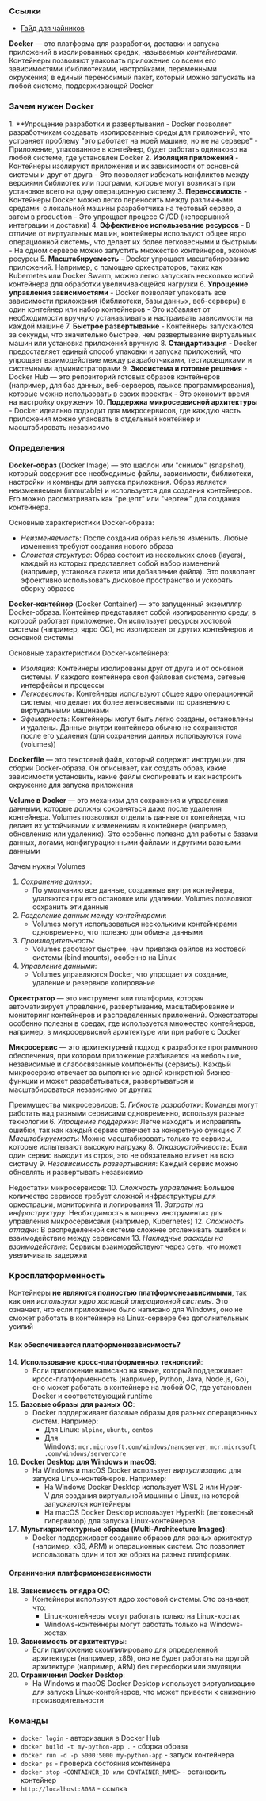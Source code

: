 
### Ссылки
- [Гайд для чайников](https://rutube.ru/video/b60fe155ceb1fbe0edc837681fd51ef3/?t=3150&r=plemwd)

**Docker** — это платформа для разработки, доставки и запуска приложений в изолированных средах, называемых *контейнерами*. Контейнеры позволяют упаковать приложение со всеми его зависимостями (библиотеками, настройками, переменными окружения) в единый переносимый пакет, который можно запускать на любой системе, поддерживающей Docker

### Зачем нужен Docker
1. **Упрощение разработки и развертывания
	- Docker позволяет разработчикам создавать изолированные среды для приложений, что устраняет проблему "это работает на моей машине, но не на сервере"
	- Приложение, упакованное в контейнер, будет работать одинаково на любой системе, где установлен Docker
2. **Изоляция приложений**
	- Контейнеры изолируют приложения и их зависимости от основной системы и друг от друга
	- Это позволяет избежать конфликтов между версиями библиотек или программ, которые могут возникать при установке всего на одну операционную систему
3. **Переносимость**
	- Контейнеры Docker можно легко переносить между различными средами: с локальной машины разработчика на тестовый сервер, а затем в production
	- Это упрощает процесс CI/CD (непрерывной интеграции и доставки)
4. **Эффективное использование ресурсов**
	- В отличие от виртуальных машин, контейнеры используют общее ядро операционной системы, что делает их более легковесными и быстрыми
	- На одном сервере можно запустить множество контейнеров, экономя ресурсы
5. **Масштабируемость**
	- Docker упрощает масштабирование приложений. Например, с помощью оркестраторов, таких как Kubernetes или Docker Swarm, можно легко запускать несколько копий контейнера для обработки увеличивающейся нагрузки
6. **Упрощение управления зависимостями**
	- Docker позволяет упаковать все зависимости приложения (библиотеки, базы данных, веб-серверы) в один контейнер или набор контейнеров
	- Это избавляет от необходимости вручную устанавливать и настраивать зависимости на каждой машине
7. **Быстрое развертывание**
	- Контейнеры запускаются за секунды, что значительно быстрее, чем развертывание виртуальных машин или установка приложений вручную
8. **Стандартизация**
	- Docker предоставляет единый способ упаковки и запуска приложений, что упрощает взаимодействие между разработчиками, тестировщиками и системными администраторами
9. **Экосистема и готовые решения**
	- Docker Hub — это репозиторий готовых образов контейнеров (например, для баз данных, веб-серверов, языков программирования), которые можно использовать в своих проектах
	- Это экономит время на настройку окружения
10. **Поддержка микросервисной архитектуры**
	- Docker идеально подходит для микросервисов, где каждую часть приложения можно упаковать в отдельный контейнер и масштабировать независимо

### Определения

**Docker-образ** (Docker Image) — это шаблон или "снимок" (snapshot), который содержит все необходимые файлы, зависимости, библиотеки, настройки и команды для запуска приложения. Образ является неизменяемым (immutable) и используется для создания контейнеров. Его можно рассматривать как "рецепт" или "чертеж" для создания контейнера.

Основные характеристики Docker-образа:
- *Неизменяемость*: После создания образ нельзя изменить. Любые изменения требуют создания нового образа
- *Слоистая структура*: Образ состоит из нескольких слоев (layers), каждый из которых представляет собой набор изменений (например, установка пакета или добавление файла). Это позволяет эффективно использовать дисковое пространство и ускорять сборку образов

**Docker-контейнер** (Docker Container) — это запущенный экземпляр Docker-образа. Контейнер представляет собой изолированную среду, в которой работает приложение. Он использует ресурсы хостовой системы (например, ядро ОС), но изолирован от других контейнеров и основной системы

Основные характеристики Docker-контейнера:
- *Изоляция*: Контейнеры изолированы друг от друга и от основной системы. У каждого контейнера своя файловая система, сетевые интерфейсы и процессы
- *Легковесность*: Контейнеры используют общее ядро операционной системы, что делает их более легковесными по сравнению с виртуальными машинами
- *Эфемерность*: Контейнеры могут быть легко созданы, остановлены и удалены. Данные внутри контейнера обычно не сохраняются после его удаления (для сохранения данных используются тома (volumes))

**Dockerfile** — это текстовый файл, который содержит инструкции для сборки Docker-образа. Он описывает, как создать образ, какие зависимости установить, какие файлы скопировать и как настроить окружение для запуска приложения

**Volume в Docker** — это механизм для сохранения и управления данными, которые должны сохраняться даже после удаления контейнера. Volumes позволяют отделить данные от контейнера, что делает их устойчивыми к изменениям в контейнере (например, обновлению или удалению). Это особенно полезно для работы с базами данных, логами, конфигурационными файлами и другими важными данными

Зачем нужны Volumes
1. *Сохранение данных*:
    - По умолчанию все данные, созданные внутри контейнера, удаляются при его остановке или удалении. Volumes позволяют сохранить эти данные    
2. *Разделение данных между контейнерами*:
    - Volumes могут использоваться несколькими контейнерами одновременно, что полезно для обмена данными
3. *Производительность*:
    - Volumes работают быстрее, чем привязка файлов из хостовой системы (bind mounts), особенно на Linux
4. *Управление данными*:
    - Volumes управляются Docker, что упрощает их создание, удаление и резервное копирование

**Оркестратор** — это инструмент или платформа, которая автоматизирует управление, развертывание, масштабирование и мониторинг контейнеров и распределенных приложений. Оркестраторы особенно полезны в средах, где используется множество контейнеров, например, в микросервисной архитектуре или при работе с Docker

**Микросервис** — это архитектурный подход к разработке программного обеспечения, при котором приложение разбивается на небольшие, независимые и слабосвязанные компоненты (сервисы). Каждый микросервис отвечает за выполнение одной конкретной бизнес-функции и может разрабатываться, развертываться и масштабироваться независимо от других

Преимущества микросервисов:
5. *Гибкость разработки*: Команды могут работать над разными сервисами одновременно, используя разные технологии
6. *Упрощение поддержки*: Легче находить и исправлять ошибки, так как каждый сервис отвечает за конкретную функцию
7. *Масштабируемость*: Можно масштабировать только те сервисы, которые испытывают высокую нагрузку
8. *Отказоустойчивость*: Если один сервис выходит из строя, это не обязательно влияет на всю систему
9. *Независимость развертывания*: Каждый сервис можно обновлять и развертывать независимо

Недостатки микросервисов:
10. *Сложность управления*: Большое количество сервисов требует сложной инфраструктуры для оркестрации, мониторинга и логирования
11. *Затраты на инфраструктуру*: Необходимость в мощных инструментах для управления микросервисами (например, Kubernetes)
12. *Сложность отладки*: В распределенной системе сложнее отслеживать ошибки и взаимодействие между сервисами
13. *Накладные расходы на взаимодействие*: Сервисы взаимодействуют через сеть, что может увеличивать задержки

### Кросплатформенность 

Контейнеры **не являются полностью платформонезависимыми**, так как они *используют ядро хостовой операционной системы*. Это означает, что если приложение было написано для Windows, оно не сможет работать в контейнере на Linux-сервере без дополнительных усилий

#### Как обеспечивается платформонезависимость?
14. **Использование кросс-платформенных технологий**:
    - Если приложение написано на языке, который поддерживает кросс-платформенность (например, Python, Java, Node.js, Go), оно может работать в контейнере на любой ОС, где установлен Docker и соответствующий runtime
15. **Базовые образы для разных ОС**:
    - Docker поддерживает базовые образы для разных операционных систем. Например:
        - Для Linux: `alpine`, `ubuntu`, `centos`
        - Для Windows: `mcr.microsoft.com/windows/nanoserver`, `mcr.microsoft.com/windows/servercore`
16. **Docker Desktop для Windows и macOS**:
    - На Windows и macOS Docker использует *виртуализацию* для запуска Linux-контейнеров. Например:
        - На Windows Docker Desktop использует WSL 2 или Hyper-V для создания виртуальной машины с Linux, на которой запускаются контейнеры
        - На macOS Docker Desktop использует HyperKit (легковесный гипервизор) для запуска Linux-контейнеров
17. **Мультиархитектурные образы (Multi-Architecture Images)**:
    - Docker поддерживает создание образов для разных архитектур (например, x86, ARM) и операционных систем. Это позволяет использовать один и тот же образ на разных платформах.

#### Ограничения платформонезависимости
18. **Зависимость от ядра ОС**:
    - Контейнеры используют ядро хостовой системы. Это означает, что:
        - Linux-контейнеры могут работать только на Linux-хостах
        - Windows-контейнеры могут работать только на Windows-хостах
19. **Зависимость от архитектуры**:
    - Если приложение скомпилировано для определенной архитектуры (например, x86), оно не будет работать на другой архитектуре (например, ARM) без пересборки или эмуляции
20. **Ограничения Docker Desktop**:
    - На Windows и macOS Docker Desktop использует виртуализацию для запуска Linux-контейнеров, что может привести к снижению производительности

### Команды
- `docker login` - авторизация в Docker Hub
- `docker build -t my-python-app .` - сборка образа
- `docker run -d -p 5000:5000 my-python-app` - запуск контейнера
- `docker ps` - проверка состояния контейнера
- `docker stop <CONTAINER_ID или CONTAINER_NAME>` - остановить контейнер
- `http://localhost:8088` - ссылка
